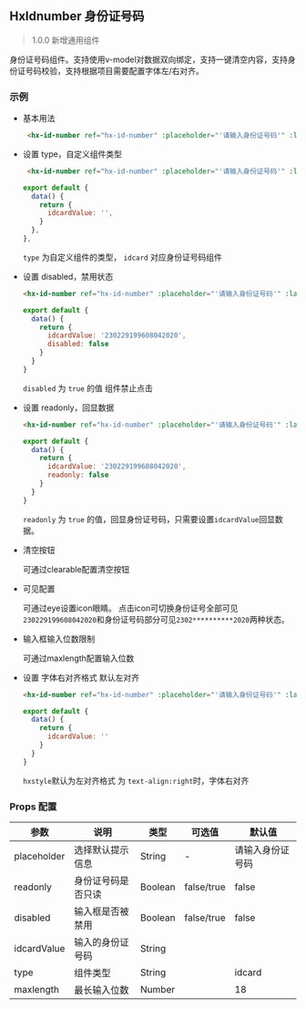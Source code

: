 ## HxIdnumber 身份证号码

> 1.0.0 新增通用组件

身份证号码组件。支持使用v-model对数据双向绑定，支持一键清空内容，支持身份证号码校验，支持根据项目需要配置字体左/右对齐。

### 示例

- 基本用法

  ```html
   <hx-id-number ref="hx-id-number" :placeholder="'请输入身份证号码'" :label="'身份证号码'" :type="'idcard'" :maxlength='18' v-model="idcardValue"></hx-id-number>
  ```


- 设置 type，自定义组件类型

  ```html
   <hx-id-number ref="hx-id-number" :placeholder="'请输入身份证号码'" :label="'身份证号码'" :type="'idcard'" :maxlength='18' v-model="idcardValue"></hx-id-number>
  ```
  ```js
  export default {
    data() {
      return {
        idcardValue: '',
      }
    },
  },
  ```

  `type` 为自定义组件的类型， `idcard` 对应身份证号码组件

- 设置 disabled，禁用状态

  ```html
  <hx-id-number ref="hx-id-number" :placeholder="'请输入身份证号码'" :label="'身份证号码'" :type="'idcard'" :disabled="true" :maxlength='18' v-model="idcardValue"></hx-id-number>
  ```
  ```js
  export default {
    data() {
      return {
        idcardValue: '230229199608042020',
        disabled: false
      }
    }
  }
  ```

  `disabled` 为 `true` 的值 组件禁止点击

- 设置 readonly，回显数据

  ```html
  <hx-id-number ref="hx-id-number" :placeholder="'请输入身份证号码'" :label="'身份证号码'" :type="'idcard'" :readonly="true" :eye="eye" :maxlength='18' v-model="idcardValue"></hx-id-number>
  ```
  ```js
  export default {
    data() {
      return {
        idcardValue: '230229199608042020',
        readonly: false
      }
    }
  }
  ```

  `readonly` 为 `true` 的值，回显身份证号码，只需要设置`idcardValue`回显数据。

- 清空按钮

  可通过clearable配置清空按钮

- 可见配置

  可通过eye设置icon眼睛。
  点击icon可切换身份证号全部可见`230229199608042020`和身份证号码部分可见`2302**********2020`两种状态。

- 输入框输入位数限制

  可通过maxlength配置输入位数

- 设置 字体右对齐格式 默认左对齐

  ```html
  <hx-id-number ref="hx-id-number" :placeholder="'请输入身份证号码'" :label="'身份证号码'" :type="'idcard'" :hxstyle="'text-align:right'" :maxlength='18' v-model="idcardValue"></hx-id-number>
  ```
  ```js
  export default {
    data() {
      return {
        idcardValue: ''  
      }
    }
  }
  ```
    `hxstyle`默认为左对齐格式 为 `text-align:right`时，字体右对齐
### Props 配置

| 参数 | 说明 | 类型 | 可选值 | 默认值 |
| - | - | - | - | - |
| placeholder | 选择默认提示信息 | String | - | 请输入身份证号码 |
| readonly | 身份证号码是否只读 | Boolean | false/true | false |
| disabled | 输入框是否被禁用 | Boolean | false/true | false |
| idcardValue | 输入的身份证号码 | String |  |  |
| type | 组件类型 | String |  | idcard |
| maxlength | 最长输入位数 | Number |  | 18 |

